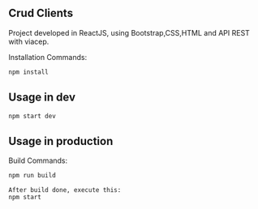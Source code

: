 ## Crud Clients

Project developed in ReactJS, using Bootstrap,CSS,HTML and API REST with viacep.

Installation Commands:

```python
npm install
```

## Usage in dev

```python
npm start dev
```

## Usage in production

Build Commands:

```python
npm run build
```

````
After build done, execute this:
npm start
````
